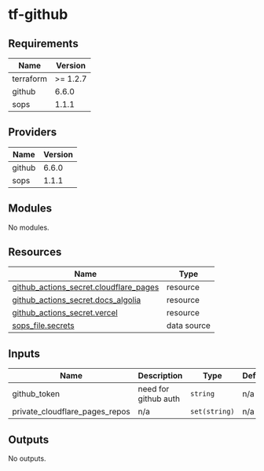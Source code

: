 # tf-github

<!-- BEGIN_TF_DOCS -->
## Requirements

| Name | Version |
|------|---------|
| terraform | >= 1.2.7 |
| github | 6.6.0 |
| sops | 1.1.1 |

## Providers

| Name | Version |
|------|---------|
| github | 6.6.0 |
| sops | 1.1.1 |

## Modules

No modules.

## Resources

| Name | Type |
|------|------|
| [github_actions_secret.cloudflare_pages](https://registry.terraform.io/providers/integrations/github/6.6.0/docs/resources/actions_secret) | resource |
| [github_actions_secret.docs_algolia](https://registry.terraform.io/providers/integrations/github/6.6.0/docs/resources/actions_secret) | resource |
| [github_actions_secret.vercel](https://registry.terraform.io/providers/integrations/github/6.6.0/docs/resources/actions_secret) | resource |
| [sops_file.secrets](https://registry.terraform.io/providers/carlpett/sops/1.1.1/docs/data-sources/file) | data source |

## Inputs

| Name | Description | Type | Default | Required |
|------|-------------|------|---------|:--------:|
| github\_token | need for github auth | `string` | n/a | yes |
| private\_cloudflare\_pages\_repos | n/a | `set(string)` | n/a | yes |

## Outputs

No outputs.
<!-- END_TF_DOCS -->
